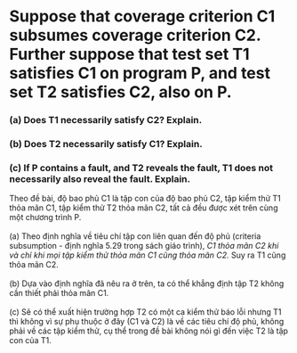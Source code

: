 # Suppose that coverage criterion C1 subsumes coverage criterion C2. Further suppose that test set T1 satisfies C1 on program P, and test set T2 satisfies C2, also on P.
### (a) Does T1 necessarily satisfy C2? Explain.
### (b) Does T2 necessarily satisfy C1? Explain.
### (c) If P contains a fault, and T2 reveals the fault, T1 does not necessarily also reveal the fault. Explain. <br>

Theo đề bài, độ bao phủ C1 là tập con của độ bao phủ C2, tập kiểm thử T1 thỏa mãn C1, tập kiểm thử T2 thỏa mãn C2, tất cả đều được xét trên cùng một chương trình P. <br> <br>
(a) Theo định nghĩa về tiêu chí tập con liên quan đến độ phủ (criteria subsumption - định nghĩa 5.29 trong sách giáo trình), *C1 thỏa mãn C2 khi và chỉ khi mọi tập kiểm thử thỏa mãn C1 cũng thỏa mãn C2.* Suy ra T1 cũng thỏa mãn C2. <br> <br>
(b) Dựa vào định nghĩa đã nêu ra ở trên, ta có thể khẳng định tập T2 không cần thiết phải thỏa mãn C1. <br> <br>
(c) Sẽ có thể xuất hiện trường hợp T2 có một ca kiểm thử báo lỗi nhưng T1 thì không vì sự phụ thuộc ở đây (C1 và C2) là về các tiêu chí độ phủ, không phải về các tập kiểm thử, cụ thể trong đề bài không nói gì đến việc T2 là tập con của T1.
